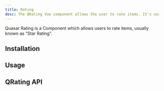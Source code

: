 ```yaml
---
title: Rating
desc: The QRating Vue component allows the user to rate items. It's usually known as 'star rating'.
---
```


Quasar Rating is a Component which allows users to rate items, usually known as “Star Rating”.

## Installation

<doc-installation components="QRating" />

## Usage

<doc-example title="Basic" file="QRating/Basic" />

<doc-example title="With different icon when selected" file="QRating/SelectedIcon" />

<doc-example title="With different icon for each rating" file="QRating/ArrayIcon" />

<doc-example title="With image icons" file="QRating/Images" />

<doc-example title="Custom number of stars" file="QRating/Max" />

<doc-example title="Standard sizes" file="QRating/StandardSizes" />

<doc-example title="Readonly and disable" file="QRating/ReadonlyDisable" />

<doc-example title="Colors" file="QRating/Colors" />

## QRating API

<doc-api file="QRating" />
